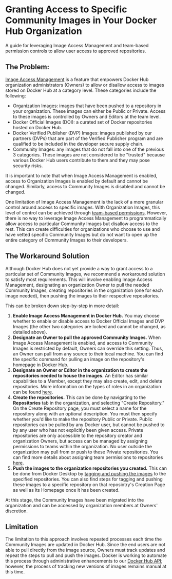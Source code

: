 # Granting Access to Specific Community Images in Your Docker Hub Organization
A guide for leveraging Image Access Management and team-based permission controls to allow user access to approved repositories.

## The Problem:
[Image Access Management](https://docs.docker.com/docker-hub/image-access-management/) is a feature that empowers Docker Hub organization administrators (Owners) to allow or disallow access to images stored on Docker Hub at a category level. These categories include the following:
  * Organization Images: images that have been pushed to a repository in your organization. These images can either be Public or Private. Access to these images is controlled by Owners and Editors at the team level.
  * Docker Official Images (DOI): a curated set of Docker repositories hosted on Docker Hub.
  * Docker Verified Publisher (DVP) Images: images published by our partners (DVPs) that are part of the Verified Publisher program and are qualified to be included in the developer secure supply chain.
  * Community Images: any images that do not fall into one of the previous 3 categories. These images are not considered to be "trusted" because various Docker Hub users contribute to them and they may pose security risks.

It is important to note that when Image Access Management is enabled, access to Organization Images is enabled by default and cannot be changed. Similarly, access to Community Images is disabled and cannot be changed.

One limitation of Image Access Management is the lack of a more granular control around access to specific images. With Organization Images, this level of control can be achieved through [team-based permissions](https://docs.docker.com/docker-hub/manage-a-team/#configure-repository-permissions-for-a-team). However, there is no way to leverage Image Access Management to programmatically allow access to particular Community Images but disallow access to the rest. This can create difficulties for organizations who choose to use and have vetted specific Community Images but do not want to open up the entire category of Community Images to their developers.

## The Workaround Solution

Although Docker Hub does not yet provide a way to grant access to a particular set of Community Images, we recommend a workaround solution to satisfy most requirements. This will involve enabling Image Access Management, designating an organization Owner to pull the needed Community Images, creating repositories in the organization (one for each image needed), then pushing the images to their respective repositories.

This can be broken down step-by-step in more detail:
  1. **Enable Image Access Management in Docker Hub.** You may choose whether to enable or disable access to Docker Official Images and DVP Images (the other two categories are locked and cannot be changed, as detailed above).
  2. **Designate an Owner to pull the approved Community Images.** When Image Access Management is enabled, and access to Community Images is restricted by default, Owners can override this setting. Thus, an Owner can pull from any source to their local machine. You can find the specific command for pulling an image on the repository's homepage in Docker Hub.
  3. **Designate an Owner or Editor in the organization to create the repositories needed to house the images.** An Editor has similar capabilities to a Member, except they may also create, edit, and delete repositories. More information on the types of roles in an organization can be found [here](https://docs.docker.com/docker-hub/roles-and-permissions/).
  4. **Create the repositories.** This can be done by navigating to the **Repositories** tab in the organization, and selecting "Create Repository." On the Create Repository page, you must select a name for the repository along with an optional description. You must then specify whether you'd like to make the repository Public or Private. Public repositories can be pulled by any Docker user, but cannot be pushed to by any user who has not explicitly been given access. Private repositories are only accessible to the repository creator and organization Owners, but access can be managed by assigning permissions to teams within the organization. No user outside the organization may pull from or push to these Private repositories. You can find more details about assigning team permissions to repositories [here](https://docs.docker.com/docker-hub/manage-a-team/#configure-repository-permissions-for-a-team).
  5. **Push the images to the organization repositories you created.** This can be done from Docker Desktop by [tagging and pushing the images](https://docs.docker.com/docker-hub/repos/create/#push-a-docker-container-image-to-docker-hub) to the specified repositories. You can also find steps for tagging and pushing these images to a specific repository on that reposiotry's Creation Page as well as its Homepage once it has been created.

At this stage, the Community Images have been migrated into the organization and can be accessed by organization members at Owners' discretion.

## Limitation
The limitation to this approach involves repeated processes each time the Community Images are updated in Docker Hub. Since the end users are not able to pull directly from the image source, Owners must track updates and repeat the steps to pull and push the images. Docker is working to automate this process through administrative enhancements to our [Docker Hub API](https://docs.docker.com/docker-hub/api/latest/); however, the process of tracking new versions of images remains manual at this time.
